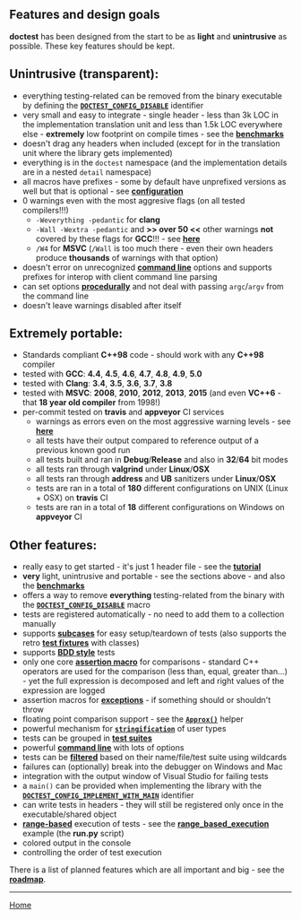 ## Features and design goals

**doctest** has been designed from the start to be as **light** and **unintrusive** as possible. These key features should be kept.

## Unintrusive (transparent):

- everything testing-related can be removed from the binary executable by defining the [**```DOCTEST_CONFIG_DISABLE```**](configuration.md) identifier
- very small and easy to integrate - single header - less than 3k LOC in the implementation translation unit and less than 1.5k LOC everywhere else - **extremely** low footprint on compile times - see the [**benchmarks**](benchmarks.md)
- doesn't drag any headers when included (except for in the translation unit where the library gets implemented)
- everything is in the ```doctest``` namespace (and the implementation details are in a nested ```detail``` namespace)
- all macros have prefixes - some by default have unprefixed versions as well but that is optional - see [**configuration**](configuration.md)
- 0 warnings even with the most aggresive flags (on all tested compilers!!!)
	- ```-Weverything -pedantic``` for **clang**
	- ```-Wall -Wextra -pedantic``` and **>> over 50 <<** other warnings **not** covered by these flags for **GCC**!!! - see [**here**](../../scripts/common.cmake#L59)
	- ```/W4``` for **MSVC** (```/Wall``` is too much there - even their own headers produce **thousands** of warnings with that option)
- doesn't error on unrecognized [**command line**](commandline.md) options and supports prefixes for interop with client command line parsing
- can set options [**procedurally**](main.md) and not deal with passing ```argc```/```argv``` from the command line
- doesn't leave warnings disabled after itself

## Extremely portable:

- Standards compliant **C++98** code - should work with any **C++98** compiler
- tested with **GCC**: **4.4**, **4.5**, **4.6**, **4.7**, **4.8**, **4.9**, **5.0**
- tested with **Clang**: **3.4**, **3.5**, **3.6**, **3.7**, **3.8**
- tested with **MSVC**: **2008**, **2010**, **2012**, **2013**, **2015** (and even **VC++6** - that **18 year old compiler** from 1998!)
- per-commit tested on **travis** and **appveyor** CI services
	- warnings as errors even on the most aggressive warning levels - see [**here**](../../scripts/common.cmake#L59)
	- all tests have their output compared to reference output of a previous known good run
	- all tests built and ran in **Debug**/**Release** and also in **32**/**64** bit modes
	- all tests ran through **valgrind** under **Linux**/**OSX**
	- all tests ran through **address** and **UB** sanitizers under **Linux**/**OSX**
	- tests are ran in a total of **180** different configurations on UNIX (Linux + OSX) on **travis** CI
	- tests are ran in a total of **18** different configurations on Windows on **appveyor** CI

## Other features:

- really easy to get started - it's just 1 header file - see the [**tutorial**](tutorial.md)
- **very** light, unintrusive and portable - see the sections above - and also the [**benchmarks**](benchmarks.md)
- offers a way to remove **everything** testing-related from the binary with the [**```DOCTEST_CONFIG_DISABLE```**](configuration.md) macro
- tests are registered automatically - no need to add them to a collection manually
- supports [**subcases**](testcases.md#subcases) for easy setup/teardown of tests (also supports the retro [**test fixtures**](testcases.md#test-fixtures) with classes)
- supports [**BDD style**](testcases.md#bdd-style) tests
- only one core [**assertion macro**](assertions.md) for comparisons - standard C++ operators are used for the comparison (less than, equal, greater than...) - yet the full expression is decomposed and left and right values of the expression are logged
- assertion macros for [**exceptions**](assertions.md) - if something should or shouldn't throw
- floating point comparison support - see the [**```Approx()```**](assertions.md) helper
- powerful mechanism for [**```stringification```**](stringification.md) of user types
- tests can be grouped in [**test suites**](testcases.md#test-suites)
- powerful [**command line**](commandline.md) with lots of options
- tests can be [**filtered**](commandline.md) based on their name/file/test suite using wildcards
- failures can (optionally) break into the debugger on Windows and Mac
- integration with the output window of Visual Studio for failing tests
- a ```main()``` can be provided when implementing the library with the [**```DOCTEST_CONFIG_IMPLEMENT_WITH_MAIN```**](main.md) identifier
- can write tests in headers - they will still be registered only once in the executable/shared object
- [**range-based**](commandline.md) execution of tests - see the [**range_based_execution**](../../examples/range_based_execution/) example (the **run.py** script)
- colored output in the console
- controlling the order of test execution

There is a list of planned features which are all important and big - see the [**roadmap**](roadmap.md).

---------------

[Home](readme.md#reference)
